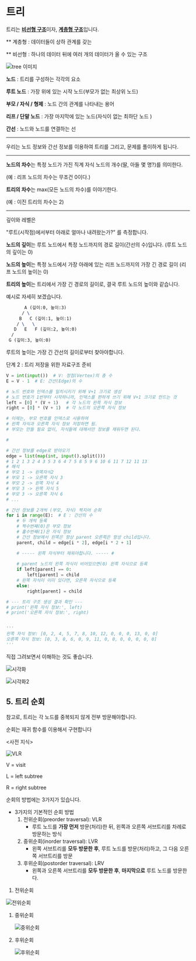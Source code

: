 # 트리



트리는 <u>**비선형 구조**</u>이자, <u>**계층형 구조**</u>입니다.

** 계층형 : 데이터들이 상하 관계를 갖는

** 비선형 : 하나의 데이터 뒤에 여러 개의 데이터가 올 수 있는 구조



![tree 이미지](tree.webp)



**노드** : 트리를 구성하는 각각의 요소

**루트 노드** : 가장 위에 있는 시작 노드(부모가 없는 최상위 노드)

**부모 / 자식 / 형제** : 노드 간의 관계를 나타내는 용어

**리프 / 단말 노드**  : 가장 마지막에 있는 노드(자식이 없는 최하단 노드 )

**간선** : 노드와 노드를 연결하는 선



---



우리는 노드 정보와 간선 정보를 이용하여 트리를 그리고, 문제를 풀이하게 됩니다.



---



**노드의 차수**는 특정 노드가 가진 직계 자식 노드의 개수(딸, 아들 몇 명?)를 의미한다.

(예 : 리프 노드의 차수는 무조건 0이다.)



**트리의 차수**는 max(모든 노드의 차수)를 이야기한다.

(예 : 이진 트리의 차수는 2)



---



깊이와 레벨은

"루트(시작점)에서부터 아래로 얼마나 내려왔는가?" 를 측정합니다.

**노드의 깊이**는 루트 노드에서 특정 노드까지의 경로 길이(간선의 수)입니다. (루트 노드의 깊이는 0)





**노드의 높이**는 특정 노드에서 가장 아래에 있는 리프 노드까지의 가장 긴 경로 길이 (리프 노드의 높이는 0)

**트리의 높이**는 트리에서 가장 긴 경로의 길이로, 결국 루트 노드의 높이와 같습니다.



예시로 자세히 보겠습니다.

```tex
       A (깊이:0, 높이:3)
      / \
     B   C (깊이:1, 높이:1)
    / \   \
   D   E   F (깊이:2, 높이:0)
  /
 G (깊이:3, 높이:0)
```

루트의 높이는 가장 긴 간선의 길이로부터 찾아야합니다.



































단계 2 : 트리 저장을 위한 자료구조 준비

```python
V = int(input())  # V: 정점(Vertex)의 총 수
E = V - 1  # E: 간선(Edge)의 수

# 노드 번호와 인덱스를 일치시키기 위해 V+1 크기로 생성
# 노드 번호가 1번부터 시작하니까, 인덱스를 편하게 쓰기 위해 V+1 크기로 만드는 것
left = [0] * (V + 1)   # 각 노드의 왼쪽 자식 정보
right = [0] * (V + 1)  # 각 노드의 오른쪽 자식 정보

# 이제는, 부모 번호를 인덱스로 사용하여
# 왼쪽 자식과 오른쪽 자식 정보 저장하면 됨.
# 부모는 만들 필요 없이, 자식들에 대해서만 정보를 채워두면 된다.

# 
```







```python
# 간선 정보를 edge로 받아오기
edge = list(map(int, input().split()))
# 1 2 1 3 2 4 3 5 3 6 4 7 5 8 5 9 6 10 6 11 7 12 11 13
# 해석
# 부모 1 -> 왼쪽자식2
# 부모 1 -> 오른쪽 자식 3
# 부모 2 -> 왼쪽 자식 4
# 부모 3 -> 왼쪽 자식 5
# 부모 3 -> 오른쪽 자식 6
# ...
```



```python
# 간선 정보를 2개씩 (부모, 자식) 짝지어 순회
for i in range(E):  # E : 간선의 수
    # 두 개씩 등록
    # 짝수번째(0)은 부모 정보
    # 홀수번째(1)은 자식 정보
    # 간선 정보에서 왼쪽은 항상 parent 오른쪽은 항상 child입니다.
    parent, child = edge[i * 2], edge[i * 2 + 1]

    # ----- 왼쪽 자식부터 채워야합니다. ----- #
    
    # parent 노드의 왼쪽 자식이 비어있으면(0) 왼쪽 자식으로 등록
    if left[parent] == 0:
        left[parent] = child
    # 왼쪽 자식이 이미 있다면, 오른쪽 자식으로 등록
    else:
        right[parent] = child

# --- 트리 구조 생성 결과 확인 ---
# print('왼쪽 자식 정보:', left)
# print('오른쪽 자식 정보:', right)


'''
왼쪽 자식 정보: [0, 2, 4, 5, 7, 8, 10, 12, 0, 0, 0, 13, 0, 0]
오른쪽 자식 정보: [0, 3, 0, 6, 0, 9, 11, 0, 0, 0, 0, 0, 0, 0]
'''
```

직접 그려보면서 이해하는 것도 좋습니다.

![시각화](image1.png)

![시각화2](image2.png)





## 5. 트리 순회

참고로, 트리는 각 노드를 중복되지 않게 전부 방문해야합니다.

순회는 재귀 함수를 이용해서 구현합니다



<사전 지식>

![VLR](image3.png)

V = visit

L = left subtree

R = right subtree



순회의 방법에는 3가지가 있습니다.

- 3가지의 기본적인 순회 방법
  1. 전위순회(preorder traversal): VLR
     - 루트 노드를 **가장 먼저** 방문(처리)한 뒤, 왼쪽과 오른쪽 서브트리를 차례로 방문하는 방식
  2. 중위순회(inorder traversal): LVR
     - 왼쪽 서브트리를 **모두 방문한 후**, 루트 노드를 방문(처리)하고, 그 다음 오른쪽 서브트리를 방문
  3. 후위순회(postorder traversal): LRV
     - 왼쪽과 오른쪽 서브트리를 **모두 방문한 후**, **마지막으로** 루트 노드를 방문한다.



1. 전위순회

![전위순회](preorder_traversal.png)



1. 중위순회

   ![중위순회](inorder_traversal.png)

   

   

2. 후위순회

   ![후위순회](postorder_traversal.png)

